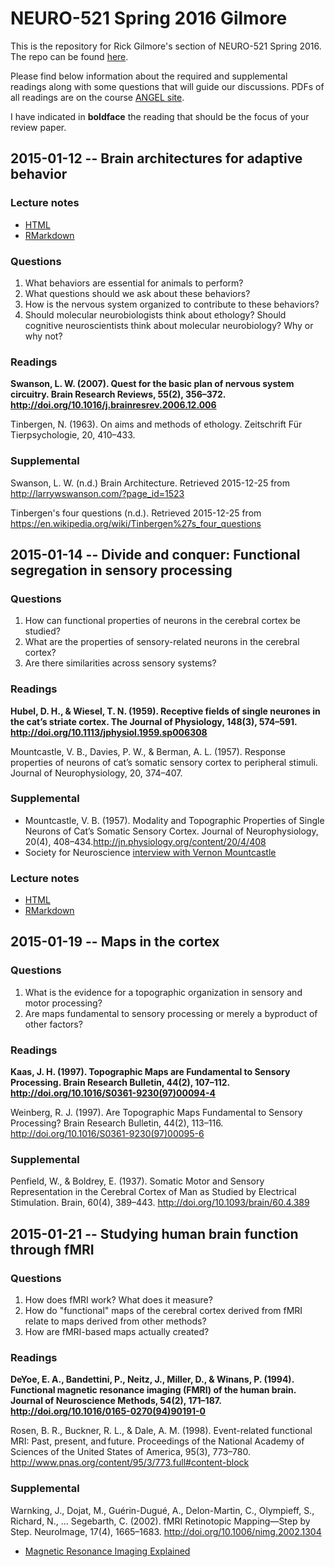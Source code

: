 # NEURO-521 Spring 2016 Gilmore

This is the repository for Rick Gilmore's section of NEURO-521 Spring 2016. The repo can be found [here](https://github.com/psu-psychology/neuro-521).

Please find below information about the required and supplemental readings along with some questions that will guide our discussions. PDFs of all readings are on the course [ANGEL site](https://cms.psu.edu/section/default.asp?id=201516SPUP%5F%5F%5FRNEURO521%5F001).

I have indicated in **boldface** the reading that should be the focus of your review paper.

## 2015-01-12 -- Brain architectures for adaptive behavior

### Lecture notes

- [HTML](https://cdn.rawgit.com/psu-psychology/neuro-521/master/neuro-521-gilmore-2016-01-12.html)
- [RMarkdown](https://github.com/psu-psychology/neuro-521/blob/master/neuro-521-gilmore-2016-01-12.Rmd)

### Questions

1. What behaviors are essential for animals to perform?
2. What questions should we ask about these behaviors?
3. How is the nervous system organized to contribute to these behaviors?
4. Should molecular neurobiologists think about ethology? Should cognitive neuroscientists think about molecular neurobiology? Why or why not?

### Readings

**Swanson, L. W. (2007). Quest for the basic plan of nervous system circuitry. Brain Research Reviews, 55(2), 356–372. <http://doi.org/10.1016/j.brainresrev.2006.12.006>**

Tinbergen, N. (1963). On aims and methods of ethology. Zeitschrift Für Tierpsychologie, 20, 410–433.

### Supplemental

Swanson, L. W. (n.d.) Brain Architecture. Retrieved 2015-12-25 from
<http://larrywswanson.com/?page_id=1523>

Tinbergen's four questions (n.d.). Retrieved 2015-12-25 from <https://en.wikipedia.org/wiki/Tinbergen%27s_four_questions>

## 2015-01-14 -- Divide and conquer: Functional segregation in sensory processing

### Questions

1. How can functional properties of neurons in the cerebral cortex be studied?
2. What are the properties of sensory-related neurons in the cerebral cortex?
3. Are there similarities across sensory systems?

### Readings

**Hubel, D. H., & Wiesel, T. N. (1959). Receptive fields of single neurones in the cat’s striate cortex. The Journal of Physiology, 148(3), 574–591. <http://doi.org/10.1113/jphysiol.1959.sp006308>**

Mountcastle, V. B., Davies, P. W., & Berman, A. L. (1957). Response properties of neurons of cat’s somatic sensory cortex to peripheral stimuli. Journal of Neurophysiology, 20, 374–407.

### Supplemental

- Mountcastle, V. B. (1957). Modality and Topographic Properties of Single Neurons of Cat’s Somatic Sensory Cortex. Journal of Neurophysiology, 20(4), 408–434.<http://jn.physiology.org/content/20/4/408>
- Society for Neuroscience [interview with Vernon Mountcastle](https://www.youtube.com/embed/dYssHNjydOg)

### Lecture notes

- [HTML](https://cdn.rawgit.com/psu-psychology/neuro-521/master/neuro-521-gilmore-2016-01-14.html)
- [RMarkdown](https://github.com/psu-psychology/neuro-521/blob/master/neuro-521-gilmore-2016-01-14.Rmd)


## 2015-01-19 -- Maps in the cortex

### Questions

1. What is the evidence for a topographic organization in sensory and motor processing?
2. Are maps fundamental to sensory processing or merely a byproduct of other factors?

### Readings

**Kaas, J. H. (1997). Topographic Maps are Fundamental to Sensory Processing. Brain Research Bulletin, 44(2), 107–112. <http://doi.org/10.1016/S0361-9230(97)00094-4>**

Weinberg, R. J. (1997). Are Topographic Maps Fundamental to Sensory Processing? Brain Research Bulletin, 44(2), 113–116. <http://doi.org/10.1016/S0361-9230(97)00095-6>

### Supplemental

Penfield, W., & Boldrey, E. (1937). Somatic Motor and Sensory Representation in the Cerebral Cortex of Man as Studied by Electrical Stimulation. Brain, 60(4), 389–443. <http://doi.org/10.1093/brain/60.4.389>

## 2015-01-21 -- Studying human brain function through fMRI

### Questions

1. How does fMRI work? What does it measure?
2. How do "functional" maps of the cerebral cortex derived from fMRI relate to maps derived from other methods?
3. How are fMRI-based maps actually created?

### Readings

**DeYoe, E. A., Bandettini, P., Neitz, J., Miller, D., & Winans, P. (1994). Functional magnetic resonance imaging (FMRI) of the human brain. Journal of Neuroscience Methods, 54(2), 171–187. <http://doi.org/10.1016/0165-0270(94)90191-0>**

Rosen, B. R., Buckner, R. L., & Dale, A. M. (1998). Event-related functional MRI: Past, present, and future. Proceedings of the National Academy of Sciences of the United States of America, 95(3), 773–780. <http://www.pnas.org/content/95/3/773.full#content-block>

### Supplemental

Warnking, J., Dojat, M., Guérin-Dugué, A., Delon-Martin, C., Olympieff, S., Richard, N., … Segebarth, C. (2002). fMRI Retinotopic Mapping—Step by Step. NeuroImage, 17(4), 1665–1683. <http://doi.org/10.1006/nimg.2002.1304>

- [Magnetic Resonance Imaging Explained](https://www.youtube.com/watch?v=MiL0wCZr0Mw)
